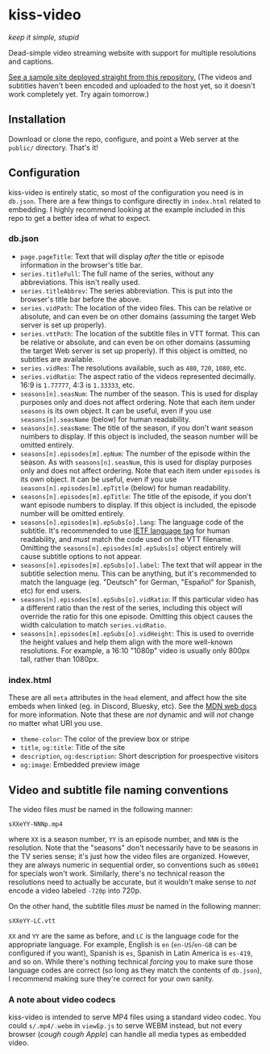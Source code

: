 # kiss-video
*keep it simple, stupid*

Dead-simple video streaming website with support for multiple resolutions and captions.

[See a sample site deployed straight from this repository.](https://emberheartshine.github.io/kiss-video/public) (The videos and subtitles haven't been encoded and uploaded to the host yet, so it doesn't work completely yet. Try again tomorrow.)

## Installation
Download or clone the repo, configure, and point a Web server at the `public/` directory. That's it!

## Configuration
kiss-video is entirely static, so most of the configuration you need is in `db.json`. There are a few things to configure directly in `index.html` related to embedding. I highly recommend looking at the example included in this repo to get a better idea of what to expect.
### db.json
- `page.pageTitle`: Text that will display *after* the title or episode information in the browser's title bar.
- `series.titleFull`: The full name of the series, without any abbreviations. This isn't really used.
- `series.titleAbbrev`: The series abbreviation. This is put into the browser's title bar before the above.
- `series.vidPath`: The location of the video files. This can be relative or absolute, and can even be on other domains (assuming the target Web server is set up properly).
- `series.vttPath`: The location of the subtitle files in VTT format. This can be relative or absolute, and can even be on other domains (assuming the target Web server is set up properly). If this object is omitted, no subtitles are available.
- `series.vidRes`: The resolutions available, such as `480`, `720`, `1080`, etc.
- `series.vidRatio`: The aspect ratio of the videos represented decimally. 16:9 is `1.77777`, 4:3 is `1.33333`, etc.
- `seasons[n].seasNum`: The number of the season. This is used for display purposes only and does not affect ordering. Note that each item under `seasons` is its own object. It can be useful, even if you use `seasons[n].seasName` (below) for human readability.
- `seasons[n].seasName`: The title of the season, if you don't want season numbers to display. If this object is included, the season number will be omitted entirely.
- `seasons[n].episodes[m].epNum`: The number of the episode within the season. As with `seasons[n].seasNum`, this is used for display purposes only and does not affect ordering.  Note that each item under `episodes` is its own object. It can be useful, even if you use `seasons[n].episodes[m].epTitle` (below) for human readability.
- `seasons[n].episodes[m].epTitle`: The title of the episode, if you don't want episode numbers to display. If this object is included, the episode number will be omitted entirely.
- `seasons[n].episodes[m].epSubs[o].lang`: The language code of the subtitle. It's recommended to use [IETF language tag](https://en.wikipedia.org/wiki/IETF_language_tag) for human readability, and *must* match the code used on the VTT filename. Omitting the `seasons[n].episodes[m].epSubs[o]` object entirely will cause subtitle options to not appear.
- `seasons[n].episodes[m].epSubs[o].label`: The text that will appear in the subtitle selection menu. This can be anything, but it's recommended to match the language (eg. "Deutsch" for German, "Espa&ntilde;ol" for Spanish, etc) for end users.
- `seasons[n].episodes[m].epSubs[o].vidRatio`: If this particular video has a different ratio than the rest of the series, including this object will override the ratio for this one episode. Omitting this object causes the width calculation to match `series.vidRatio`.
- `seasons[n].episodes[m].epSubs[o].vidHeight`: This is used to override the height values and help them align with the more well-known resolutions. For example, a 16:10 "1080p" video is usually only 800px tall, rather than 1080px.
### index.html
These are all `meta` attributes in the `head` element, and affect how the site embeds when linked (eg. in Discord, Bluesky, etc). See the [MDN web docs](https://developer.mozilla.org/en-US/docs/Web/HTML/Element/meta) for more information. Note that these are *not* dynamic and will *not* change no matter what URI you use.
- `theme-color`: The color of the preview box or stripe
- `title`, `og:title`: Title of the site
- `description`, `og:description`: Short description for proespective visitors
- `og:image`: Embedded preview image

## Video and subtitle file naming conventions
The video files *must* be named in the following manner:
```
sXXeYY-NNNp.mp4
```
where `XX` is a season number, `YY` is an episode number, and `NNN` is the resolution. Note that the "seasons" don't necessarily have to be seasons in the TV series sense; it's just how the video files are organized. However, they are always numeric in sequential order, so conventions such as `s00e01` for specials won't work. Similarly, there's no technical reason the resolutions need to actually be accurate, but it wouldn't make sense to *not* encode a video labeled `-720p` into 720p.

On the other hand, the subtitle files *must* be named in the following manner:
```
sXXeYY-LC.vtt
```
`XX` and `YY` are the same as before, and `LC` is the language code for the appropriate language. For example, English is `en` (`en-US`/`en-GB` can be configured if you want), Spanish is `es`, Spanish in Latin America is `es-419`, and so on. While there's nothing technical *forcing* you to make sure those language codes are correct (so long as they match the contents of `db.json`), I recommend making sure they're correct for your own sanity.

### A note about video codecs
kiss-video is intended to serve MP4 files using a standard video codec. You could `s/.mp4/.webm` in `viewEp.js` to serve WEBM instead, but not every browser (*cough cough Apple*) can handle all media types as embedded video.
